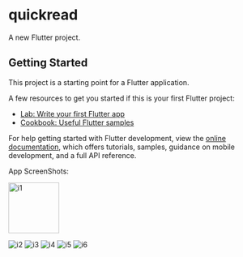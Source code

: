 # quickread

A new Flutter project.

## Getting Started

This project is a starting point for a Flutter application.

A few resources to get you started if this is your first Flutter project:

- [Lab: Write your first Flutter app](https://docs.flutter.dev/get-started/codelab)
- [Cookbook: Useful Flutter samples](https://docs.flutter.dev/cookbook)

For help getting started with Flutter development, view the
[online documentation](https://docs.flutter.dev/), which offers tutorials,
samples, guidance on mobile development, and a full API reference.

App ScreenShots:





<img src="https://github.com/Pradyumna-cyber/quickread/raw/main/assets/73057121/2d7f7cf4-2332-4276-964b-8c65ae007ab2" alt="i1" width="100" height="100">

![i2](https://github.com/Pradyumna-cyber/quickread/assets/73057121/fe2c7ff4-9b96-4d89-adf8-6ee1a64fca4a)
![i3](https://github.com/Pradyumna-cyber/quickread/assets/73057121/730bb733-4f7a-4da9-80b7-a7460ef4d7fc)
![i4](https://github.com/Pradyumna-cyber/quickread/assets/73057121/330a889e-90ea-4631-8eda-6e29da0db9b7)
![i5](https://github.com/Pradyumna-cyber/quickread/assets/73057121/697b81c8-45d5-4206-903d-e37d793474bc)
![i6](https://github.com/Pradyumna-cyber/quickread/assets/73057121/4a88feb5-2999-4224-97ed-5e8d876185a4)
